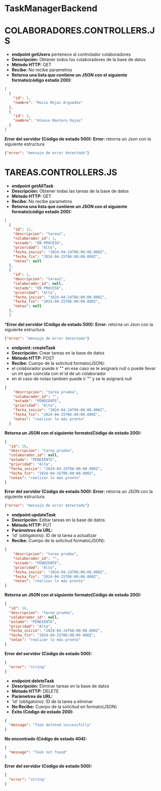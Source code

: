 # TaskManagerBackend
# COLABORADORES.CONTROLLERS.JS
* **endpoint getUsers** pertenece al controlador colaboradores
* **Descripción:** Obtener todos los colaboradores de la base de datos
* **Método HTTP:** GET
* **Recibe:** No recibe parametros
* **Retorna una lista que contiene un JSON con el siguiente formato(código estado 200):**
```json
[
  {
    "id": 1,
    "nombre": "Rocio Rojas Arguedas"
  },
  {
    "id": 2,
    "nombre": "Alonso Montero Rojas"
  }
]
```
**Error del servidor (Código de estado 500):**
**Error:**  retorna un Json con la siguiente estructura
```json 
{"error": "mensaje de error detectado"}
 ```

# TAREAS.CONTROLLERS.JS
* **endpoint getAllTask**
* **Descripción:** Obtener todas las tareas de la base de datos
* **Método HTTP:** GET
* **Recibe:** No recibe parametros
* **Retorna una lista que contiene un JSON con el siguiente formato(código estado 200):**
```json 
[
  {
    "id": 12,
    "descripcion": "tarea1",
    "colaborador_id": 1,
    "estado": "EN PROCESO",
    "prioridad": "Alta",
    "fecha_inicio": "2024-04-24T06:00:00.000Z",
    "fecha_fin": "2024-04-25T06:00:00.000Z",
    "notas": null
  },
  {
    "id": 1,
    "descripcion": "tarea1",
    "colaborador_id": null,
    "estado": "EN PROCESO",
    "prioridad": "Alta",
    "fecha_inicio": "2024-04-24T06:00:00.000Z",
    "fecha_fin": "2024-04-25T06:00:00.000Z",
    "notas": null
  },
  ]
```
***Error del servidor (Código de estado 500):**
**Error:**  retorna un Json con la siguiente estructura
```json 
{"error": "mensaje de error detectado"}
 ```


* **endpoint: createTask**
* **Descripción:** Crear tareas en la base de datos
* **Método HTTP:** POST
* **Recibe:** Cuerpo de la solicitud formato(JSON):
* el colaborador puede ir "" en ese caso se le asignará null o puede llevar un int que coincida con el id de un colaborador
* en el caso de notas tambien puede ir "" y se le asignará null
```json 
{
    "descripcion": "tarea prueba",
    "colaborador_id": "",
    "estado": "PENDIENTE",
    "prioridad": "Alta",
    "fecha_inicio": "2024-04-24T06:00:00.000Z",
    "fecha_fin": "2024-04-25T06:00:00.000Z",
    "notas": "realizar lo más pronto"
  }
   ```
**Retorna un JSON con el siguiente formato(Código de estado 200):**
```json 
{
  "id": 16,
  "descripcion": "tarea prueba",
  "colaborador_id": null,
  "estado": "PENDIENTE",
  "prioridad": "Alta",
  "fecha_inicio": "2024-04-24T06:00:00.000Z",
  "fecha_fin": "2024-04-25T06:00:00.000Z",
  "notas": "realizar lo más pronto"
}
```
**Error del servidor (Código de estado 500):**
**Error:** retorna un JSON con la siguiente estructura
```json 
{"error": "mensaje de error detectado"}
```
* **endpoint:updateTask**
* **Descripción:** Editar tareas en la base de datos
* **Método HTTP:** PUT
* **Parámetros de URL:**
* 'id' (obligatorio): ID de la tarea a actualizar
* **Recibe:** Cuerpo de la solicitud formato(JSON):
```json 
{
    "descripcion": "tarea prueba",
    "colaborador_id": "",
    "estado": "PENDIENTE",
    "prioridad": "Alta",
    "fecha_inicio": "2024-04-24T06:00:00.000Z",
    "fecha_fin": "2024-04-25T06:00:00.000Z",
    "notas": "realizar lo más pronto"
}
```
**Retorna un JSON con el siguiente formato(Código de estado 200):**
```json 
{
  "id": 16,
  "descripcion": "tarea prueba",
  "colaborador_id": null,
  "estado": "PENDIENTE",
  "prioridad": "Alta",
  "fecha_inicio": "2024-04-24T06:00:00.000Z",
  "fecha_fin": "2024-04-25T06:00:00.000Z",
  "notas": "realizar lo más pronto"
}
``` 
**Error del servidor (Código de estado 500):**
```json 
{
  "error": "string"
}
``` 
* **endpoint:deleteTask**
* **Descripción:** Eliminar tareas en la base de datos
* **Método HTTP:** DELETE
* **Parámetros de URL:**
* 'id' (obligatorio): ID de la tarea a eliminar
* **No Recibe:** Cuerpo de la solicitud en formato(JSON)
* **Éxito (Código de estado 200):**
```json 
{
  "message": "Task deleted successfully"
}
``` 
**No encontrado (Código de estado 404):**
```json 
{
  "message": "Task not found"
}
```
**Error del servidor (Código de estado 500):**
```json 
{
  "error": "string"
}
```


